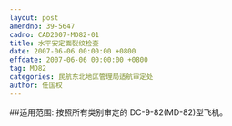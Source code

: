 ```yaml
---
layout: post
amendno: 39-5647
cadno: CAD2007-MD82-01
title: 水平安定面裂纹检查
date: 2007-06-06 00:00:00 +0800
effdate: 2007-06-06 00:00:00 +0800
tag: MD82
categories: 民航东北地区管理局适航审定处
author: 任国权
---
```


##适用范围:
按照所有类别审定的 DC-9-82(MD-82)型飞机。

